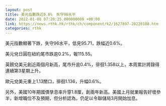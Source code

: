 ```yaml
---
layout: post
title: 美元指數跌近0.6%　失守96水平
date: 2022-01-08 07:20:25.000000000 +08:00
link: https://news.rthk.hk/rthk/ch/component/k2/1627897-20220108.htm
categories: rthk
---
```


美元指數顯著下跌，失守96水平，低見95.71，跌幅近0.6%。

美元兌日圓在紐約尾市跌逾0.2%，報115.55。

英鎊兌美元創近兩個月新高，尾市升逾0.4%，徘徊1.358以上，本周累計將錄得連續第3星期上升。

歐元兌美元重上1.13關口，徘徊1.136，升幅0.6%。

另外，美國10年期國債孳息率升穿1.8厘，創兩年新高。美國上月就業報告好壞參半，新增職位不及預期，但分析認為，仍足以令聯儲局3月開始加息。
